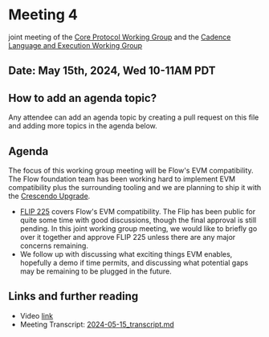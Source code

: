 # Meeting 4 

joint meeting of the [Core Protocol Working Group](https://github.com/onflow/Flow-Working-Groups/tree/main/core_protocol_working_group)
and the [Cadence Language and Execution Working Group](https://github.com/onflow/Flow-Working-Groups/tree/main/cadence_language_and_execution_working_group)

## Date: May 15th, 2024, Wed 10-11AM PDT

## How to add an agenda topic?

Any attendee can add an agenda topic by creating a pull request on this file and adding more topics in the agenda below.

## Agenda

The focus of this working group meeting will be Flow's EVM compatibility.
The Flow foundation team has been working hard to implement EVM compatibility plus the surrounding tooling
and we are planning to ship it with the [Crescendo Upgrade](https://flow.com/upgrade/crescendo).

* [FLIP 225](https://github.com/onflow/flips/pull/225) covers Flow's EVM compatibility. 
  The Flip has been public for quite some time with good discussions, though the final approval is still pending. In this joint working group meeting, we would like to briefly go over it together and approve FLIP 225 unless there are any major concerns remaining.
* We follow up with discussing what exciting things EVM enables, hopefully a demo if time permits, and discussing what potential gaps may be remaining to be plugged in the future.

## Links and further reading

- Video [link](https://drive.google.com/file/d/1b9lNbARoQpb1AVmbf0vmP9ppD1bqVNFK/view?usp=sharing)
- Meeting Transcript: [2024-05-15_transcript.md](./2024-05-15_transcript.md)
